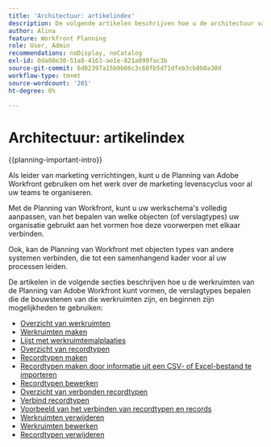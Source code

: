 ```yaml
---
title: 'Architectuur: artikelindex'
description: De volgende artikelen beschrijven hoe u de architectuur van de Planning van Adobe Workfront kunt vormen. Als onderdeel van deze configuratie leert u hoe u werkruimten, recordtypen en aangepaste velden maakt om de workflows die u wilt beheren in Workfront Planning in kaart te brengen.
author: Alina
feature: Workfront Planning
role: User, Admin
recommendations: noDisplay, noCatalog
exl-id: 0da08e30-51a8-4163-ae1e-821a099fac3b
source-git-commit: 6d02397a15b0b06c3c60fb5d71dfeb3cb0b0a30d
workflow-type: tm+mt
source-wordcount: '201'
ht-degree: 0%

---
```



# Architectuur: artikelindex

{{planning-important-intro}}

Als leider van marketing verrichtingen, kunt u de Planning van Adobe Workfront gebruiken om het werk over de marketing levenscyclus voor al uw teams te organiseren.

Met de Planning van Workfront, kunt u uw werkschema&#39;s volledig aanpassen, van het bepalen van welke objecten (of verslagtypes) uw organisatie gebruikt aan het vormen hoe deze voorwerpen met elkaar verbinden.

Ook, kan de Planning van Workfront met objecten types van andere systemen verbinden, die tot een samenhangend kader voor al uw processen leiden.

De artikelen in de volgende secties beschrijven hoe u de werkruimten van de Planning van Adobe Workfront kunt vormen, de verslagtypes bepalen die de bouwstenen van die werkruimten zijn, en beginnen zijn mogelijkheden te gebruiken:

* [Overzicht van werkruimten](/help/quicksilver/planning/architecture/workspaces-overview.md)
* [Werkruimten maken](/help/quicksilver/planning/architecture/create-workspaces.md)
* [Lijst met werkruimtemalplaatjes](/help/quicksilver/planning/architecture/workspace-templates.md)
* [Overzicht van recordtypen](/help/quicksilver/planning/architecture/overview-of-record-types.md)
* [Recordtypen maken](/help/quicksilver/planning/architecture/create-record-types.md)
* [Recordtypen maken door informatie uit een CSV- of Excel-bestand te importeren](/help/quicksilver/planning/architecture/import-file-to-create-record-types.md)
* [Recordtypen bewerken](/help/quicksilver/planning/architecture/edit-record-types.md)
* [Overzicht van verbonden recordtypen](/help/quicksilver/planning/architecture/connect-record-types-overview.md)
* [Verbind recordtypen](/help/quicksilver/planning/architecture/connect-record-types.md)
* [Voorbeeld van het verbinden van recordtypen en records](/help/quicksilver/planning/architecture/example-connect-record-types-and-records.md)
* [Werkruimten verwijderen](/help/quicksilver/planning/architecture/delete-workspaces.md)
* [Werkruimten bewerken](/help/quicksilver/planning/architecture/edit-workspaces.md)
* [Recordtypen verwijderen](/help/quicksilver/planning/architecture/delete-record-types.md)

<!--* <span class="preview">[Configure cross-workspace capabilities for record types](help/quicksilver/planning/architecture/configure-record-type-cross-workspace-capabilities.md)</span>

* <span class="preview">[Add existing record types](/help/quicksilver/planning/architecture/add-cross-workspace-record-types.md)</span>
-->

<!--* [Create workspace hierarchies](/help/quicksilver/planning/architecture/create-workspace-hierarchies.md)-->

